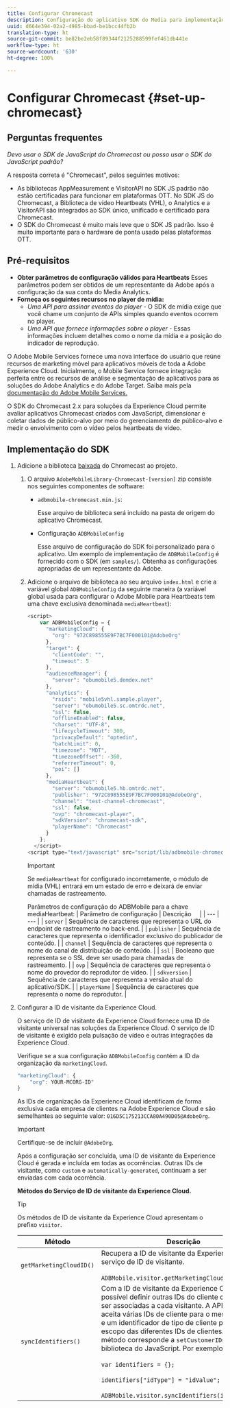 ```yaml
---
title: Configurar Chromecast
description: Configuração do aplicativo SDK do Media para implementação no Chromecast.
uuid: d664e394-02a2-4985-bbad-be1bcc44fb2b
translation-type: ht
source-git-commit: be82be2eb58f89344f2125288599fef461db441e
workflow-type: ht
source-wordcount: '630'
ht-degree: 100%

---
```



# Configurar Chromecast {#set-up-chromecast}

## Perguntas frequentes

_Devo usar o SDK de JavaScript do Chromecast ou posso usar o SDK do JavaScript padrão?_

A resposta correta é &quot;Chromecast&quot;, pelos seguintes motivos:
* As bibliotecas AppMeasurement e VisitorAPI no SDK JS padrão não estão certificadas para funcionar em plataformas OTT. No SDK JS do Chromecast, a Biblioteca de vídeo Heartbeats (VHL), o Analytics e a VisitorAPI são integrados ao SDK único, unificado e certificado para Chromecast.
* O SDK do Chromecast é muito mais leve que o SDK JS padrão. Isso é muito importante para o hardware de ponta usado pelas plataformas OTT.

## Pré-requisitos

* **Obter parâmetros de configuração válidos para Heartbeats** Esses parâmetros podem ser obtidos de um representante da Adobe após a configuração da sua conta do Media Analytics.
* **Forneça os seguintes recursos no player de mídia:**
   * *Uma API para assinar eventos do player* - O SDK de mídia exige que você chame um conjunto de APIs simples quando eventos ocorrem no player.
   * *Uma API que fornece informações sobre o player* - Essas informações incluem detalhes como o nome da mídia e a posição do indicador de reprodução.

O Adobe Mobile Services fornece uma nova interface do usuário que reúne recursos de marketing móvel para aplicativos móveis de toda a Adobe Experience Cloud. Inicialmente, o Mobile Service fornece integração perfeita entre os recursos de análise e segmentação de aplicativos para as soluções do Adobe Analytics e do Adobe Target. Saiba mais pela [documentação do Adobe Mobile Services.](https://docs.adobe.com/content/help/pt-BR/mobile-services/using/home.html)

O SDK do Chromecast 2.x para soluções da Experience Cloud permite avaliar aplicativos Chromecast criados com JavaScript, dimensionar e coletar dados de público-alvo por meio do gerenciamento de público-alvo e medir o envolvimento com o vídeo pelos heartbeats de vídeo.

## Implementação do SDK

1. Adicione a biblioteca [baixada](/help/sdk-implement/download-sdks.md#download-2x-sdks) do Chromecast ao projeto.

   1. O arquivo `AdobeMobileLibrary-Chromecast-[version]` zip consiste nos seguintes componentes de software:

      * `adbmobile-chromecast.min.js`:

         Esse arquivo de biblioteca será incluído na pasta de origem do aplicativo Chromecast.

      * Configuração `ADBMobileConfig`

         Esse arquivo de configuração do SDK foi personalizado para o aplicativo. Um exemplo de implementação de `ADBMobileConfig` é fornecido com o SDK (em `samples/`). Obtenha as configurações apropriadas de um representante da Adobe.
   1. Adicione o arquivo de biblioteca ao seu arquivo `index.html` e crie a variável global `ADBMobileConfig` da seguinte maneira (a variável global usada para configurar o Adobe Mobile para Heartbeats tem uma chave exclusiva denominada `mediaHeartbeat`):

      ```js
      <script>
          var ADBMobileConfig = {
            "marketingCloud": {
              "org": "972C898555E9F7BC7F000101@AdobeOrg"
            },
            "target": {
              "clientCode": "",
              "timeout": 5
            },
            "audienceManager": {
              "server": "obumobile5.demdex.net"
            },
            "analytics": {
              "rsids": "mobile5vhl.sample.player",
              "server": "obumobile5.sc.omtrdc.net",
              "ssl": false,
              "offlineEnabled": false,
              "charset": "UTF-8",
              "lifecycleTimeout": 300,
              "privacyDefault": "optedin",
              "batchLimit": 0,
              "timezone": "MDT",
              "timezoneOffset": -360,
              "referrerTimeout": 0,
              "poi": []
            },
            "mediaHeartbeat": {
              "server": "obumobile5.hb.omtrdc.net",
              "publisher": "972C898555E9F7BC7F000101@AdobeOrg",
              "channel": "test-channel-chromecast",
              "ssl": false,
              "ovp": "chromecast-player",
              "sdkVersion": "chromecast-sdk",
              "playerName": "Chromecast"
            }
          };
        </script>
      <script type="text/javascript" src="script/lib/adbmobile-chromecast.min.js"></script>
      ```

      >[!IMPORTANT]
      >
      >Se `mediaHeartbeat` for configurado incorretamente, o módulo de mídia (VHL) entrará em um estado de erro e deixará de enviar chamadas de rastreamento.

      Parâmetros de configuração do ADBMobile para a chave mediaHeartbeat:
   | Parâmetro de configuração | Descrição     |
   | --- | --- |
   | `server` | Sequência de caracteres que representa o URL do endpoint de rastreamento no back-end. |
   | `publisher` | Sequência de caracteres que representa o identificador exclusivo do publicador de conteúdo. |
   | `channel` | Sequência de caracteres que representa o nome do canal de distribuição de conteúdo. |
   | `ssl` | Booleano que representa se o SSL deve ser usado para chamadas de rastreamento. |
   | `ovp` | Sequência de caracteres que representa o nome do provedor do reprodutor de vídeo. |
   | `sdkversion` | Sequência de caracteres que representa a versão atual do aplicativo/SDK. |
   | `playerName` | Sequência de caracteres que representa o nome do reprodutor. |


1. Configurar a ID de visitante da Experience Cloud.

   O serviço de ID de visitante da Experience Cloud fornece uma ID de visitante universal nas soluções da Experience Cloud. O serviço de ID de visitante é exigido pela pulsação de vídeo e outras integrações da Experience Cloud.

   Verifique se a sua configuração `ADBMobileConfig` contém a ID da organização da `marketingCloud`.

   ```js
   "marketingCloud": {
       "org": YOUR-MCORG-ID"
   }
   ```

   As IDs de organização da Experience Cloud identificam de forma exclusiva cada empresa de clientes na Adobe Experience Cloud e são semelhantes ao seguinte valor: `016D5C175213CCA80A490D05@AdobeOrg`.

   >[!IMPORTANT]
   >
   >Certifique-se de incluir `@AdobeOrg`.

   Após a configuração ser concluída, uma ID de visitante da Experience Cloud é gerada e incluída em todas as ocorrências. Outras IDs de visitante, como `custom` e `automatically-generated`, continuam a ser enviadas com cada ocorrência.

   **Métodos do Serviço de ID de visitante da Experience Cloud.**

   >[!TIP]
   >
   >Os métodos de ID de visitante da Experience Cloud apresentam o prefixo `visitor`.

   | Método | Descrição |
   | --- | --- |
   | `getMarketingCloudID()` | Recupera a ID de visitante da Experience Cloud do serviço de ID de visitante.  <br/><br/>`ADBMobile.visitor.getMarketingCloudID();` |
   | `syncIdentifiers()` | Com a ID de visitante da Experience Cloud, é possível definir outras IDs do cliente que podem ser associadas a cada visitante. A API de visitante aceita várias IDs de cliente para o mesmo visitante e um identificador de tipo de cliente para separar o escopo das diferentes IDs de clientes. Este método corresponde a `setCustomerIDs()` na biblioteca do JavaScript.  Por exemplo: <br/><br/>`var identifiers = {};` <br/><br/>`identifiers["idType"] = "idValue";` <br/><br/>`ADBMobile.visitor.syncIdentifiers(identifiers);` |



<!--   **Postbacks -** For more information about configuring postbacks, see [Configure Postbacks.](https://docs.adobe.com/content/help/en/mobile-services/using/manage-app-settings-ug/configuring-app/signals.html) -->

